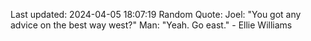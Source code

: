 Last updated: 2024-04-05 18:07:19
Random Quote: Joel: "You got any advice on the best way west?"
Man: "Yeah. Go east." - Ellie Williams